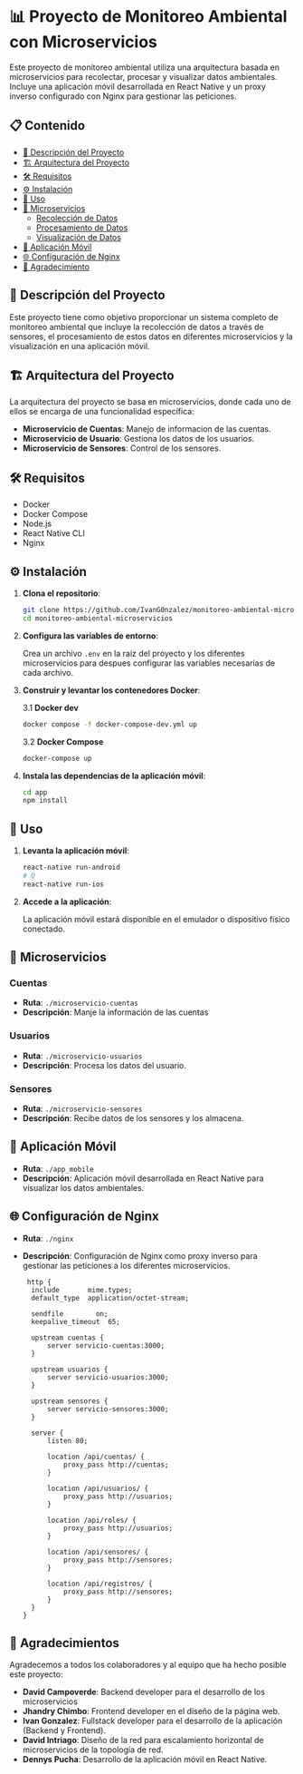 # 📊 Proyecto de Monitoreo Ambiental con Microservicios

Este proyecto de monitoreo ambiental utiliza una arquitectura basada en microservicios para recolectar, procesar y visualizar datos ambientales. Incluye una aplicación móvil desarrollada en React Native y un proxy inverso configurado con Nginx para gestionar las peticiones.

## 📋 Contenido

- [📖 Descripción del Proyecto](#-descripción-del-proyecto)
- [🏗 Arquitectura del Proyecto](#-arquitectura-del-proyecto)
- [🛠 Requisitos](#-requisitos)
- [⚙️ Instalación](#-instalación)
- [🚀 Uso](#-uso)
- [🔧 Microservicios](#-microservicios)
  - [Recolección de Datos](#recolección-de-datos)
  - [Procesamiento de Datos](#procesamiento-de-datos)
  - [Visualización de Datos](#visualización-de-datos)
- [📱 Aplicación Móvil](#-aplicación-móvil)
- [🌐 Configuración de Nginx](#-configuración-de-nginx)
- [🤝 Agradecimiento](#-agradecimientos)

## 📖 Descripción del Proyecto

Este proyecto tiene como objetivo proporcionar un sistema completo de monitoreo ambiental que incluye la recolección de datos a través de sensores, el procesamiento de estos datos en diferentes microservicios y la visualización en una aplicación móvil.

## 🏗 Arquitectura del Proyecto

La arquitectura del proyecto se basa en microservicios, donde cada uno de ellos se encarga de una funcionalidad específica:

- **Microservicio de Cuentas**: Manejo de informacion de las cuentas.
- **Microservicio de Usuario**: Gestiona los datos de los usuarios.
- **Microservicio de Sensores**: Control de los sensores.

## 🛠 Requisitos

- Docker
- Docker Compose
- Node.js
- React Native CLI
- Nginx

## ⚙️ Instalación

1. **Clona el repositorio**:

    ```bash
    git clone https://github.com/IvanG0nzalez/monitoreo-ambiental-microservicios.git
    cd monitoreo-ambiental-microservicios
    ```

2. **Configura las variables de entorno**:

    Crea un archivo `.env` en la raíz del proyecto y los diferentes microservicios para despues configurar las variables necesarias de cada archivo.

3. **Construir y levantar los contenedores Docker**:

    3.1 **Docker dev**

    ```bash
    docker compose -f docker-compose-dev.yml up
    ```

    3.2 **Docker Compose**
  
    ```bash
    docker-compose up

4. **Instala las dependencias de la aplicación móvil**:

    ```bash
    cd app
    npm install
    ```

## 🚀 Uso

1. **Levanta la aplicación móvil**:

    ```bash
    react-native run-android
    # O
    react-native run-ios
    ```

2. **Accede a la aplicación**:

    La aplicación móvil estará disponible en el emulador o dispositivo físico conectado.

## 🔧 Microservicios

### Cuentas

- **Ruta**: `./microservicio-cuentas`
- **Descripción**: Manje la información de las cuentas

### Usuarios

- **Ruta**: `./microservicio-usuarios`
- **Descripción**: Procesa los datos del usuario.

### Sensores

- **Ruta**: `./microservicio-sensores`
- **Descripción**: Recibe datos de los sensores y los almacena.

## 📱 Aplicación Móvil

- **Ruta**: `./app_mobile`
- **Descripción**: Aplicación móvil desarrollada en React Native para visualizar los datos ambientales.

## 🌐 Configuración de Nginx

- **Ruta**: `./nginx`
- **Descripción**: Configuración de Nginx como proxy inverso para gestionar las peticiones a los diferentes microservicios.

    ```nginx
     http {
      include       mime.types;
      default_type  application/octet-stream;
  
      sendfile        on;
      keepalive_timeout  65;
  
      upstream cuentas {
          server servicio-cuentas:3000;
      }
  
      upstream usuarios {
          server servicio-usuarios:3000;
      }
  
      upstream sensores {
          server servicio-sensores:3000;
      }
  
      server {
          listen 80;
  
          location /api/cuentas/ {
              proxy_pass http://cuentas;
          }
  
          location /api/usuarios/ {
              proxy_pass http://usuarios;
          }
  
          location /api/roles/ {
              proxy_pass http://usuarios;
          }
  
          location /api/sensores/ {
              proxy_pass http://sensores;
          }
  
          location /api/registros/ {
              proxy_pass http://sensores;
          }
      }
  }
    ```

## 🤝 Agradecimientos

Agradecemos a todos los colaboradores y al equipo que ha hecho posible este proyecto:

- **David Campoverde**: Backend developer para el desarrollo de los microservicios
- **Jhandry Chimbo**: Frontend developer en el diseño de la página web.
- **Ivan Gonzalez**: Fullstack developer para el desarrollo de la aplicación (Backend y Frontend).
- **David Intriago**: Diseño de la red para escalamiento horizontal de microservicios de la topología de red.
- **Dennys Pucha**: Desarrollo de la aplicación móvil en React Native.


